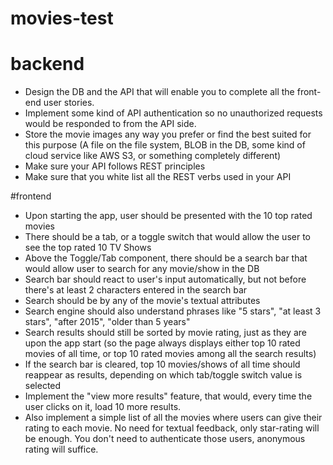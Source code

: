 # movies-test
# backend
- Design the DB and the API that will enable you to complete all the front-end user stories.
- Implement some kind of API authentication so no unauthorized requests would be
responded to from the API side.
- Store the movie images any way you prefer or find the best suited for this purpose (A file on
the file system, BLOB in the DB, some kind of cloud service like AWS S3, or something
completely different)
- Make sure your API follows REST principles
- Make sure that you white list all the REST verbs used in your API

#frontend

- Upon starting the app, user should be presented with the 10 top rated movies
- There should be a tab, or a toggle switch that would allow the user to see the top rated 10
TV Shows
- Above the Toggle/Tab component, there should be a search bar that would allow user to
search for any movie/show in the DB
- Search bar should react to user's input automatically, but not before there's at least 2
characters entered in the search bar
- Search should be by any of the movie's textual attributes
- Search engine should also understand phrases like "5 stars", "at least 3 stars", "after 2015",
"older than 5 years"
- Search results should still be sorted by movie rating, just as they are upon the app start (so
the page always displays either top 10 rated movies of all time, or top 10 rated movies among
all the search results)
- If the search bar is cleared, top 10 movies/shows of all time should reappear as results,
depending on which tab/toggle switch value is selected
- Implement the "view more results" feature, that would, every time the user clicks on it, load
10 more results.
- Also implement a simple list of all the movies where users can give their rating to each
movie. No need for textual feedback, only star-rating will be enough. You don't need to
authenticate those users, anonymous rating will suffice.
